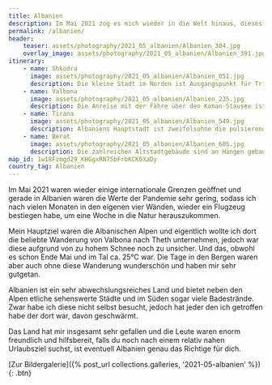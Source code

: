 ```yaml
---
title: Albanien
description: Im Mai 2021 zog es mich wieder in die Welt hinaus, dieses Mal in die Albanischen Alpen. Meine Route und Tipps rund um das kleine Land auf dem Balkan findest du hier. 
permalink: /albanien/
header:
    teaser: assets/photography/2021_05_albanien/Albanien_304.jpg
    overlay_image: assets/photography/2021_05_albanien/Albanien_391.jpg
itinerary:
    - name: Shkodra
      image: assets/photography/2021_05_albanien/Albanien_051.jpg
      description: Die kleine Stadt im Norden ist Ausgangspunkt für Trips nach Valbona und Theth. Solltest du die Wanderung zwischen den zwei Tälern machen, kommst du normalerweise am Ende auch hier wieder an. Shkodra (oder Shkodër) selbst, hat mir gut gefallen und ich hätte hier sicherlich 1-2 Tage mehr verweilen können, um die Gegend mit dem Fahrrad zu erkunden, weil ich aber zügig in den Norden wollte, war ich nur einen halben Tag da.
    - name: Valbona
      image: assets/photography/2021_05_albanien/Albanien_235.jpg
      description: Die Anreise mit der Fähre über den Koman-Stausee ist bereits ein tolles Erlebnis. Im Valbona-Tal angekommen, gibt es Berggipfel soweit das Auge sehen kann und etliche Pfade laden zu längeren Wanderungen ein. Größere Hotels, Restaurants oder Supermärkte gibt es hier noch nicht und so übernachtet man vorwiegend in kleinen Gasthäusern, in denen man auch bekocht wird.
    - name: Tirana
      image: assets/photography/2021_05_albanien/Albanien_549.jpg
      description: Albaniens Hauptstadt ist zweifelsohne die pulsierende Metropole des Landes. Rund um den zentralen Skanderbeg-Platz gibt es unzählige Cafés, Restaurants und Museen zu entdecken. Aber auch im städtischen Park oder dem nahegelegenen Dajti-Nationalpark lässt sich eine gute Zeit verbringen. Wenn du hier bist, besuche in jedem Fall die tägliche Free-Walking-Tour.
    - name: Berat
      image: assets/photography/2021_05_albanien/Albanien_605.jpg
      description: Die zahlreichen Altstadtgebäude sind an Hängen gebaut, sodass es viele Aussichtspunkte in der Stadt gibt. Berat zählt als UNESCO-Weltkulturerbe und ist definitiv eine sehenswerte, wenn auch sehr kleine Stadt. Die Hauptsehenswürdigkeiten sind daher zwar schnell erkundet, jedoch fand ich den Charme der Stadt sehr entspannend, weswegen sich auch einige Tage hier verbringen lassen würden.
map_id: 1w18Fzmgd29_KHGgxRN75bFrbKCK6XaDy
country_tag: Albanien
---
```


Im Mai 2021 waren wieder einige internationale Grenzen geöffnet und gerade in Albanien waren die Werte der Pandemie sehr gering, 
sodass ich nach vielen Monaten in den eigenen vier Wänden, wieder ein Flugzeug bestiegen habe, um eine Woche in die Natur herauszukommen.

Mein Hauptziel waren die Albanischen Alpen und eigentlich wollte ich dort die beliebte Wanderung von Valbona nach Theth unternehmen, 
jedoch war diese aufgrund von zu hohem Schnee noch zu unsicher. Und das, obwohl es schon Ende Mai und im Tal ca. 25°C war. 
Die Tage in den Bergen waren aber auch ohne diese Wanderung wunderschön und haben mir sehr gutgetan.

Albanien ist ein sehr abwechslungsreiches Land und bietet neben den Alpen etliche sehenswerte Städte und im Süden sogar viele Badestrände. 
Zwar habe ich diese nicht selbst besucht, jedoch hat jeder den ich getroffen habe der dort war, davon geschwärmt.

Das Land hat mir insgesamt sehr gefallen und die Leute waren enorm freundlich und hilfsbereit, 
falls du noch nach einem relativ nahen Urlaubsziel suchst, ist eventuell Albanien genau das Richtige für dich.

[Zur Bildergalerie]({% post_url collections.galleries, '2021-05-albanien' %}){: .btn}